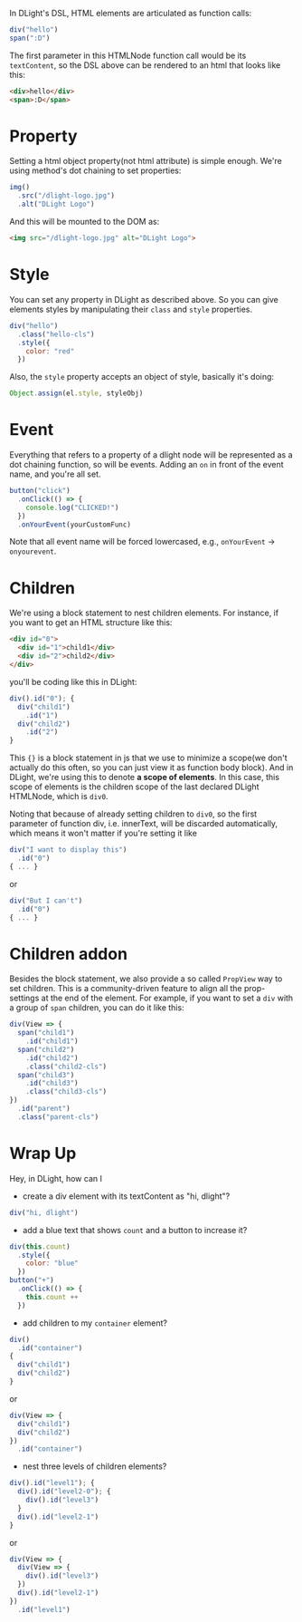 In DLight's DSL, HTML elements are articulated as function calls:
```js
div("hello")
span(":D")
```
The first parameter in this HTMLNode function call would be its `textContent`, so the DSL above can be rendered to an html that looks like this:
```html
<div>hello</div>
<span>:D</span>
```
# Property
Setting a html object property(not html attribute) is simple enough. We're using method's dot chaining to set properties:
```js
img()
  .src("/dlight-logo.jpg")
  .alt("DLight Logo")
```
And this will be mounted to the DOM as:
```html
<img src="/dlight-logo.jpg" alt="DLight Logo">
```
# Style
You can set any property in DLight as described above. So you can give elements styles by manipulating their `class` and `style` properties.
```js
div("hello")
  .class("hello-cls")
  .style({
    color: "red"
  })
```
Also, the `style` property accepts an object of style, basically it's doing:
```js
Object.assign(el.style, styleObj)
```

# Event
Everything that refers to a property of a dlight node will be represented as a dot chaining function, so will be events. Adding an `on` in front of the event name, and you're all set.
```js
button("click")
  .onClick(() => {
    console.log("CLICKED!")
  })
  .onYourEvent(yourCustomFunc)
```
Note that all event name will be forced lowercased, e.g., `onYourEvent` -> `onyourevent`.

# Children
We're using a block statement to nest children elements. For instance, if you want to get an HTML structure like this:
```html
<div id="0">
  <div id="1">child1</div>
  <div id="2">child2</div>
</div>
```
you'll be coding like this in DLight:
```js
div().id("0"); {
  div("child1")
    .id("1")
  div("child2")
    .id("2")
}
```
This `{}` is a block statement in js that we use to minimize a scope(we don't actually do this often, so you can just view it as function body block). And in DLight, we're using this to denote **a scope of elements**. In this case, this scope of elements is the children scope of the last declared DLight HTMLNode, which is `div0`. 

Noting that because of already setting children to `div0`, so the first parameter of function div, i.e. innerText, will be discarded automatically, which means it won't matter if you're setting it like
```js
div("I want to display this")
  .id("0")
{ ... }
```
or
```js
div("But I can't")
  .id("0")
{ ... }
```
# Children addon
Besides the block statement, we also provide a so called `PropView` way to set children. This is a community-driven feature to align all the prop-settings at the end of the element. For example, if you want to set a `div` with a group of `span` children, you can do it like this:
```js
div(View => {
  span("child1")
    .id("child1")
  span("child2")
    .id("child2")
    .class("child2-cls")
  span("child3")
    .id("child3")
    .class("child3-cls")
})
  .id("parent")
  .class("parent-cls")
```
# Wrap Up
Hey, in DLight, how can I
* create a div element with its textContent as "hi, dlight"?
```js
div("hi, dlight")
```
* add a blue text that shows `count` and a button to increase it?
```js
div(this.count)
  .style({
    color: "blue"
  })
button("+")
  .onClick(() => {
    this.count ++
  })
```
* add children to my `container` element?
```js
div()
  .id("container")
{
  div("child1")
  div("child2")
}
```
or
```js
div(View => {
  div("child1")
  div("child2")
})
  .id("container")
```
* nest three levels of children elements?
```js
div().id("level1"); {
  div().id("level2-0"); {
    div().id("level3")
  }
  div().id("level2-1")
}
```
or
```js
div(View => {
  div(View => {
    div().id("level3")
  })
  div().id("level2-1")
})
  .id("level1")
```